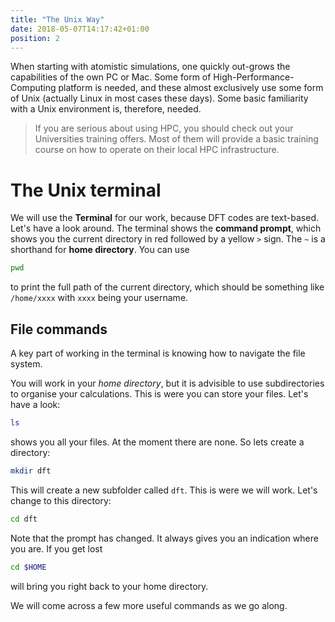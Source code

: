 ```yaml
---
title: "The Unix Way"
date: 2018-05-07T14:17:42+01:00
position: 2
---
```


When starting with atomistic simulations, one quickly out-grows the capabilities of the own PC or Mac. Some form of High-Performance-Computing platform is needed, and these almost exclusively use some form of Unix (actually Linux in most cases these days). Some basic familiarity with a Unix environment is, therefore, needed. 

> If you are serious about using HPC, you should check out your Universities training offers. Most of them will provide a basic training course on how to operate on their local HPC infrastructure.

# The Unix terminal

We will use the **Terminal** for our work, because DFT codes are text-based. Let's have a look around. The terminal shows the **command prompt**, which shows you the current directory in red followed by a yellow `>` sign. The `~` is a shorthand for **home directory**. You can use

```bash
pwd
``` 

to print the full path of the current directory, which should be something like `/home/xxxx` with `xxxx` being your username. 

## File commands

A key part of working in the terminal is knowing how to navigate the file system.

You will work in your *home directory*, but it is advisible to use subdirectories to organise your calculations. This is were you can store your files. Let's have a look:

```bash
ls
```

shows you all your files. At the moment there are none. So lets create a directory:

```bash
mkdir dft
```

This will create a new subfolder called `dft`. This is were we will work. Let's change to this directory:

```bash
cd dft
```

Note that the prompt has changed. It always gives you an indication where you are. If you get lost

```bash
cd $HOME
```

will bring you right back to your home directory.

We will come across a few more useful commands as we go along.
